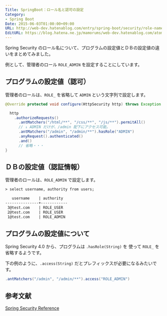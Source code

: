 ```yaml
---
Title: SpringBoot：ロール名と認可の設定
Category:
- Spring Boot
Date: 2015-06-03T01:00:00+09:00
URL: http://web-dev.hatenablog.com/entry/spring-boot/security/role-name
EditURL: https://blog.hatena.ne.jp/mamorums/web-dev.hatenablog.com/atom/entry/10328749687179338700
---
```


Spring Security のロール名について、プログラムの設定値とＤＢの設定値の違いをまとめてみました。

例として、管理者のロール `ROLE_ADMIN` を設定することにしています。


## プログラムの設定値（認可）
管理者のロールは、`ROLE_` を省略して `ADMIN` という文字列で設定します。

```java
@Override protected void configure(HttpSecurity http) throws Exception {

  http
    .authorizeRequests()
      .antMatchers("/html/**", "/css/**", "/js/**").permitAll()
      // ↓ ADMIN だけが、/admin 配下にアクセス可能。
      .antMatchers("/admin", "/admin/**").hasRole("ADMIN")
      .anyRequest().authenticated()
      .and()
      // 省略・・・
}
```

## ＤＢの設定値（認証情報）
管理者のロールは、`ROLE_ADMIN` で設定します。

```txt
> select username, authority from users;

   username    | authority
---------------+------------
 3@test.com    | ROLE_USER
 2@test.com    | ROLE_USER
 1@test.com    | ROLE_ADMIN
```


## プログラムの設定値について
Spring Security 4.0 から、プログラムは `.hasRole(String)` を 使って `ROLE_` を省略するようです。

下の例のように、`.access(String)` だとプレフィックスが必要になるみたいです。

```java
.antMatchers("/admin", "/admin/**").access("ROLE_ADMIN")	
```


## 参考文献
[Spring Security Reference](http://docs.spring.io/spring-security/site/docs/current/reference/htmlsingle/)
